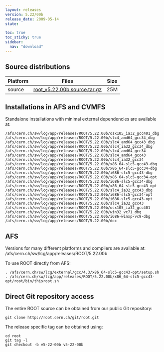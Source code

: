 ```yaml
---
layout: releases
version: 5.22/00b
release_date: 2009-05-14
state:

toc: true
toc_sticky: true
sidebar:
  nav: "download"
---
```




## Source distributions

| Platform       | Files | Size |
|-----------|-------|-----|
| source | [root_v5.22.00b.source.tar.gz](https://root.cern.ch/download/root_v5.22.00b.source.tar.gz) |  25M |




## Installations in AFS and CVMFS
Standalone installations with minimal external dependencies are available at:
~~~
/afs/cern.ch/sw/lcg/app/releases/ROOT/5.22.00b/osx105_ia32_gcc401_dbg
/afs/cern.ch/sw/lcg/app/releases/ROOT/5.22.00b/slc4_amd64_gcc34_dbg
/afs/cern.ch/sw/lcg/app/releases/ROOT/5.22.00b/slc4_amd64_gcc43_dbg
/afs/cern.ch/sw/lcg/app/releases/ROOT/5.22.00b/slc4_ia32_gcc34_dbg
/afs/cern.ch/sw/lcg/app/releases/ROOT/5.22.00b/slc4_amd64_gcc34
/afs/cern.ch/sw/lcg/app/releases/ROOT/5.22.00b/slc4_amd64_gcc43
/afs/cern.ch/sw/lcg/app/releases/ROOT/5.22.00b/slc4_ia32_gcc34
/afs/cern.ch/sw/lcg/app/releases/ROOT/5.22.00b/x86_64-slc5-gcc43-dbg
/afs/cern.ch/sw/lcg/app/releases/ROOT/5.22.00b/x86_64-slc5-gcc34-dbg
/afs/cern.ch/sw/lcg/app/releases/ROOT/5.22.00b/i686-slc5-gcc43-dbg
/afs/cern.ch/sw/lcg/app/releases/ROOT/5.22.00b/x86_64-slc5-gcc34-opt
/afs/cern.ch/sw/lcg/app/releases/ROOT/5.22.00b/i686-slc5-gcc34-dbg
/afs/cern.ch/sw/lcg/app/releases/ROOT/5.22.00b/x86_64-slc5-gcc43-opt
/afs/cern.ch/sw/lcg/app/releases/ROOT/5.22.00b/slc4_ia32_gcc43_dbg
/afs/cern.ch/sw/lcg/app/releases/ROOT/5.22.00b/i686-slc5-gcc34-opt
/afs/cern.ch/sw/lcg/app/releases/ROOT/5.22.00b/i686-slc5-gcc43-opt
/afs/cern.ch/sw/lcg/app/releases/ROOT/5.22.00b/slc4_ia32_gcc43
/afs/cern.ch/sw/lcg/app/releases/ROOT/5.22.00b/osx105_ia32_gcc401
/afs/cern.ch/sw/lcg/app/releases/ROOT/5.22.00b/win32_vc71_dbg
/afs/cern.ch/sw/lcg/app/releases/ROOT/5.22.00b/i686-winxp-vc9-dbg
/afs/cern.ch/sw/lcg/app/releases/ROOT/5.22.00b/doc
~~~

## AFS
Versions for many different platforms and compilers are available at:
/afs/cern.ch/sw/lcg/app/releases/ROOT/5.22.00b

To use ROOT directly from AFS:
~~~
. /afs/cern.ch/sw/lcg/external/gcc/4.3/x86_64-slc5-gcc43-opt/setup.sh
. /afs/cern.ch/sw/lcg/app/releases/ROOT/5.22.00b/x86_64-slc5-gcc43-opt/root/bin/thisroot.sh
~~~

## Direct Git repository access
The entire ROOT source can be obtained from our public Git repository:

~~~
git clone http://root.cern.ch/git/root.git
~~~
The release specific tag can be obtained using:
~~~
cd root
git tag -l
git checkout -b v5-22-00b v5-22-00b
~~~
